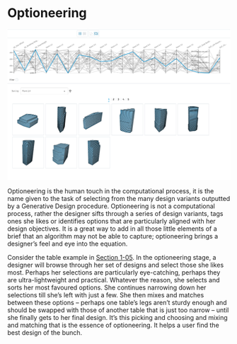 # Optioneering

![](.gitbook/assets/3-01_optioneering-example.png)

Optioneering is the human touch in the computational process, it is the name given to the task of selecting from the many design variants outputted by a Generative Design procedure. Optioneering is not a computational process, rather the designer sifts through a series of design variants, tags ones she likes or identifies options that are particularly aligned with her design objectives. It is a great way to add in all those little elements of a brief that an algorithm may not be able to capture; optioneering brings a designer’s feel and eye into the equation.

Consider the table example in [Section 1-05](3-optioneering.md#product-design). In the optioneering stage, a designer will browse through her set of designs and select those she likes most. Perhaps her selections are particularly eye-catching, perhaps they are ultra-lightweight and practical. Whatever the reason, she selects and sorts her most favoured options. She continues narrowing down her selections till she’s left with just a few. She then mixes and matches between these options – perhaps one table’s legs aren’t sturdy enough and should be swapped with those of another table that is just too narrow – until she finally gets to her final design. It’s this picking and choosing and mixing and matching that is the essence of optioneering. It helps a user find the best design of the bunch.

